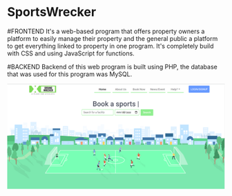 # SportsWrecker

#FRONTEND
It's a web-based program that offers property owners a platform to easily manage 
their property and the general public a platform to get everything linked to property in one program. 
It's completely build with CSS and using JavaScript for functions.

#BACKEND
Backend of this web program is built using PHP, the database that was used for this program was MySQL.

![Landing Page](https://raw.githubusercontent.com/syedjafri1534/SportsWrecker/main/1.PNG)

